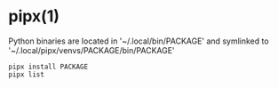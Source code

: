 # pipx(1)

Python binaries are located in '~/.local/bin/PACKAGE' and symlinked to '~/.local/pipx/venvs/PACKAGE/bin/PACKAGE'

    pipx install PACKAGE
    pipx list
